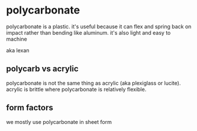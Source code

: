 # polycarbonate

polycarbonate is a plastic. it's useful because it can flex and spring back on impact rather than bending like aluminum. it's also light and easy to machine

aka lexan

## polycarb vs acrylic

polycarbonate is not the same thing as acrylic (aka plexiglass or lucite). acrylic is brittle where polycarbonate is relatively flexible.

## form factors

we mostly use polycarbonate in sheet form

